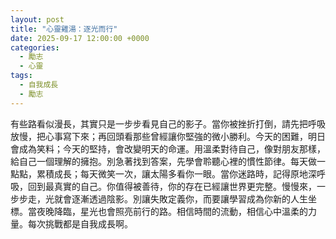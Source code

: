```yaml
---
layout: post
title: "心靈雞湯：逐光而行"
date: 2025-09-17 12:00:00 +0000
categories:
  - 勵志
  - 心靈
tags:
  - 自我成長
  - 勵志
---
```


有些路看似漫長，其實只是一步步看見自己的影子。當你被挫折打倒，請先把呼吸放慢，把心事寫下來；再回頭看那些曾經讓你堅強的微小勝利。今天的困難，明日會成為笑料；今天的堅持，會改變明天的命運。用溫柔對待自己，像對朋友那樣，給自己一個理解的擁抱。別急著找到答案，先學會聆聽心裡的慣性節律。每天做一點點，累積成長；每天微笑一次，讓太陽多看你一眼。當你迷路時，記得原地深呼吸，回到最真實的自己。你值得被善待，你的存在已經讓世界更完整。慢慢來，一步步走，光就會逐漸透過陰影。別讓失敗定義你，而要讓學習成為你新的人生坐標。當夜晚降臨，星光也會照亮前行的路。相信時間的流動，相信心中溫柔的力量。每次挑戰都是自我成長啊。